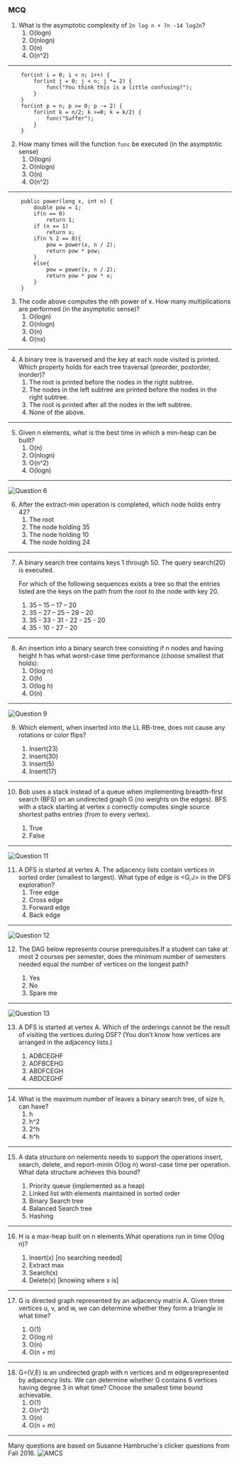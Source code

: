 ### MCQ

1. What is the asymptotic complexity of `2n log n + 7n -14 log2n`?
    1. O(logn)
    2. O(nlogn)
    3. O(n)
    4. O(n^2)

--- 
```
    for(int i = 0; i < n; i++) {
        for(int j = 0; j < n; j *= 2) {
            func("You think this is a little confusing?");
        }
    }
    for(int p = n; p >= 0; p -= 2) {
        for(int k = n/2; k >=0; k = k/2) {
            func("Suffer");
        }
    }
```
2. How many times will the function `func` be executed (in the asymptotic sense)
    1. O(logn)
    2. O(nlogn)
    3. O(n)
    4. O(n^2)

---
```
    public power(long x, int n) {
        double pow = 1;
        if(n == 0)
            return 1;
        if (n == 1)
            return x;
        if(n % 2 == 0){
            pow = power(x, n / 2);
            return pow * pow; 
        }
        else{
            pow = power(x, n / 2);
            return pow * pow * x;
        }
    }
```
3. The code above computes the nth power of x. How many multiplications are performed (in the asymptotic sense)?
    1. O(logn)
    2. O(nlogn)
    3. O(n)
    4. O(nx)

---
4. A binary tree is traversed and the key at each node visited is printed. Which property holds for each tree traversal (preorder, postorder, inorder)?
    1. The root is printed before the nodes in the right subtree.
    2. The nodes in the left subtree are printed before the nodes in the right subtree.
    3. The root is printed after all the nodes in the left subtree.
    4. None of the above.

---
5. Given n elements, what is the best time in which a min-heap can be built?
    1. O(n)
    3. O(nlogn)
    4. O(n^2)
    5. O(logn)

---
![Question 6](images/q6.png "min heap tree")

6. After the extract-min operation is completed, which node holds entry 42?
    1. The root
    2. The node holding 35
    3. The node holding 10
    4. The node holding 24

---
7. A binary search tree contains keys 1 through 50. The query search(20) is executed. 

    For which of the following sequences exists a tree so that the entries listed are the keys on the path from the root to the node with key 20.

    1. 35 – 15 – 17 – 20
    2. 35 – 27 – 25 – 29 – 20
    3. 35 - 33 - 31 - 22 - 25 - 20
    4. 35 - 10 - 27 - 20

--- 
8. An insertion into a binary search tree consisting if n nodes and having height h has what worst-case time performance (choose smallest that holds):
    1. O(log n)
    2. O(h)
    3. O(log h)
    4. O(n)

---
![Question 9](images/q9.png "min heap tree")

9. Which element, when inserted into the LL RB-tree, does not cause any rotations or color flips?

    1. Insert(23)
    2. Insert(30)
    3. Insert(5)
    4. Insert(17)

--- 
10. Bob uses a stack instead of a queue when implementing breadth-first search (BFS) on an undirected graph G (no weights on the edges).
BFS with a stack starting at vertex s correctly computes single source shortest paths entries (from to every vertex).

    1. True
    2. False

---
![Question 11](images/q11.png "min heap tree")

11. A DFS is started at vertex A. The adjacency lists contain vertices in sorted order (smallest to largest). What type of edge is <G,J> in the DFS exploration?
    1. Tree edge
    2. Cross edge
    3. Forward edge
    4. Back edge

---
![Question 12](images/q12.png "min heap tree")

12. The DAG below represents course prerequisites.If a student can take at most 2 courses per semester, does the minimum number of semesters needed equal the number of vertices on the longest path?

    1. Yes
    2. No
    3. Spare me

---
![Question 13](images/q13.png "min heap tree")

13. A DFS is started at vertex A. Which of the orderings cannot be the result of visiting the vertices during DSF? (You don’t know how vertices are arranged in the adjacency lists.)

    1. ADBCEGHF
    2. ADFBCEHG
    3. ABDFCEGH
    4. ABDCEGHF

---
14. What is the maximum number of leaves a binary search tree, of size h, can have?
    1. h
    2. h^2
    3. 2^h
    4. h^h

---
15. A data structure on nelements needs to support the operations insert, search, delete, and report-minin O(log n) worst-case time per operation. What data structure achieves this bound?

    1. Priority queue (implemented as a heap)
    2. Linked list with elements maintained in sorted order
    3. Binary Search tree
    4. Balanced Search tree
    5. Hashing

---
16. H is a max-heap built on n elements.What operations run in time O(log n)?

    1. Insert(x) [no searching needed]
    2. Extract max
    3. Search(x)
    4. Delete(x) [knowing where x is]

---
17. G is directed graph represented by an adjacency matrix A. Given three vertices u, v, and w, we can determine whether they form a triangle in what time?

    1. O(1)
    2. O(log n)
    3. O(n)
    4. O(n + m)

---
18. G=(V,E) is an undirected graph with n vertices and m edgesrepresented by adjacency lists. We can determine whether G contains 6 vertices having degree 3 in what time? Choose the smallest time bound achievable.
    1. O(1)
    2. O(n^2)
    3. O(n)
    4. O(n + m)

---
Many questions are based on Susanne Hambruche's clicker questions from Fall 2016.
![AMCS](images/amcs_logo.png "AMCS Logo")